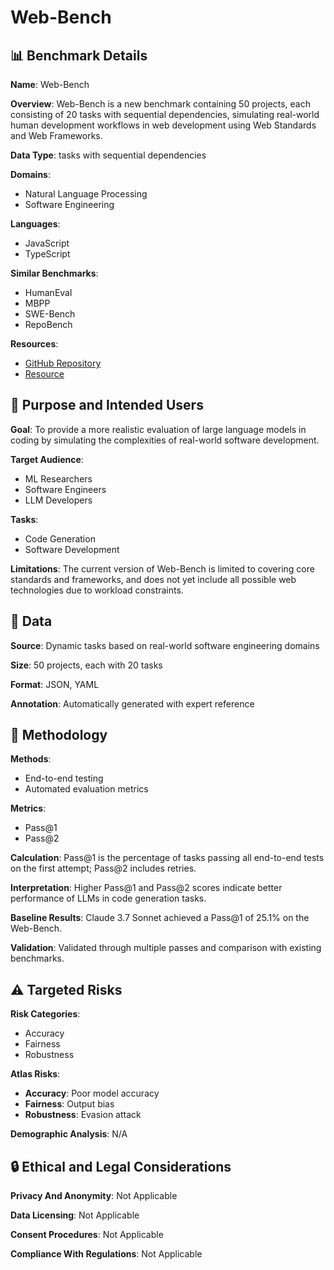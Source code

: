 # Web-Bench

## 📊 Benchmark Details

**Name**: Web-Bench

**Overview**: Web-Bench is a new benchmark containing 50 projects, each consisting of 20 tasks with sequential dependencies, simulating real-world human development workflows in web development using Web Standards and Web Frameworks.

**Data Type**: tasks with sequential dependencies

**Domains**:
- Natural Language Processing
- Software Engineering

**Languages**:
- JavaScript
- TypeScript

**Similar Benchmarks**:
- HumanEval
- MBPP
- SWE-Bench
- RepoBench

**Resources**:
- [GitHub Repository](https://github.com/bytedance/web-bench)
- [Resource](https://huggingface.co/datasets/bytedance-research/Web-Bench)

## 🎯 Purpose and Intended Users

**Goal**: To provide a more realistic evaluation of large language models in coding by simulating the complexities of real-world software development.

**Target Audience**:
- ML Researchers
- Software Engineers
- LLM Developers

**Tasks**:
- Code Generation
- Software Development

**Limitations**: The current version of Web-Bench is limited to covering core standards and frameworks, and does not yet include all possible web technologies due to workload constraints.

## 💾 Data

**Source**: Dynamic tasks based on real-world software engineering domains

**Size**: 50 projects, each with 20 tasks

**Format**: JSON, YAML

**Annotation**: Automatically generated with expert reference

## 🔬 Methodology

**Methods**:
- End-to-end testing
- Automated evaluation metrics

**Metrics**:
- Pass@1
- Pass@2

**Calculation**: Pass@1 is the percentage of tasks passing all end-to-end tests on the first attempt; Pass@2 includes retries.

**Interpretation**: Higher Pass@1 and Pass@2 scores indicate better performance of LLMs in code generation tasks.

**Baseline Results**: Claude 3.7 Sonnet achieved a Pass@1 of 25.1% on the Web-Bench.

**Validation**: Validated through multiple passes and comparison with existing benchmarks.

## ⚠️ Targeted Risks

**Risk Categories**:
- Accuracy
- Fairness
- Robustness

**Atlas Risks**:
- **Accuracy**: Poor model accuracy
- **Fairness**: Output bias
- **Robustness**: Evasion attack

**Demographic Analysis**: N/A

## 🔒 Ethical and Legal Considerations

**Privacy And Anonymity**: Not Applicable

**Data Licensing**: Not Applicable

**Consent Procedures**: Not Applicable

**Compliance With Regulations**: Not Applicable
